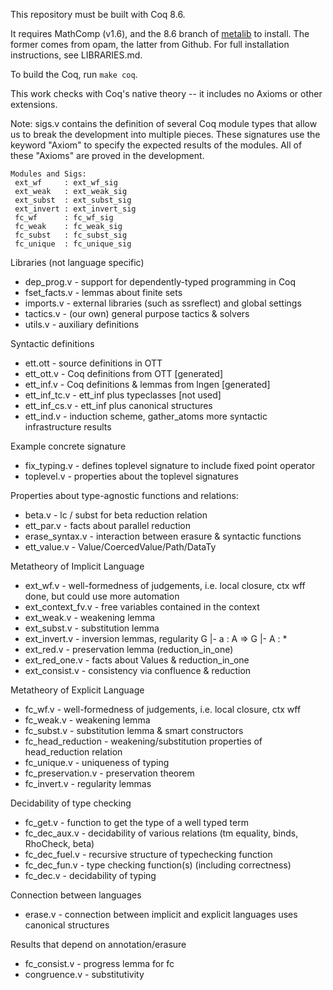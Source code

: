This repository must be built with Coq 8.6.

It requires MathComp (v1.6), and the 8.6 branch of
[metalib](https://github.com/plclub/metalib) to
install.  The former comes from opam, the latter from Github.  For full
installation instructions, see LIBRARIES.md.

To build the Coq, run `make coq`.

This work checks with Coq's native theory -- it includes no Axioms or other
extensions.

Note: sigs.v contains the definition of several Coq module types that allow us
to break the development into multiple pieces. These signatures use the
keyword "Axiom" to specify the expected results of the modules.  All of these
"Axioms" are proved in the development.

    Modules and Sigs:
     ext_wf     : ext_wf_sig
     ext_weak   : ext_weak_sig
     ext_subst  : ext_subst_sig
     ext_invert : ext_invert_sig
     fc_wf      : fc_wf_sig
     fc_weak    : fc_weak_sig
     fc_subst   : fc_subst_sig
     fc_unique  : fc_unique_sig

Libraries (not language specific)
* dep_prog.v     - support for dependently-typed programming in Coq
* fset_facts.v   - lemmas about finite sets
* imports.v      - external libraries (such as ssreflect) and global settings
* tactics.v      - (our own) general purpose tactics & solvers
* utils.v        - auxiliary definitions

Syntactic definitions
* ett.ott        - source definitions in OTT
* ett_ott.v      - Coq definitions from OTT  [generated]
* ett_inf.v      - Coq definitions & lemmas from lngen [generated]
* ett_inf_tc.v   - ett_inf plus typeclasses [not used]
* ett_inf_cs.v   - ett_inf plus canonical structures
* ett_ind.v      - induction scheme, gather_atoms
                   more syntactic infrastructure results



Example concrete signature

* fix_typing.v   - defines toplevel signature to include fixed point operator
* toplevel.v     - properties about the toplevel signatures

Properties about type-agnostic functions and relations:

* beta.v         - lc / subst for beta reduction relation
* ett_par.v      - facts about parallel reduction
* erase_syntax.v - interaction between erasure & syntactic functions
* ett_value.v    - Value/CoercedValue/Path/DataTy


Metatheory of Implicit Language
* ext_wf.v       - well-formedness of judgements, i.e. local closure, ctx wff
                   done, but could use more automation
* ext_context_fv.v - free variables contained in the context
* ext_weak.v     - weakening lemma
* ext_subst.v    - substitution lemma
* ext_invert.v   - inversion lemmas, regularity   G |- a : A => G |- A : *
* ext_red.v      - preservation lemma (reduction_in_one)
* ext_red_one.v  - facts about Values & reduction_in_one
* ext_consist.v  - consistency via confluence & reduction


Metatheory of Explicit Language
* fc_wf.v           - well-formedness of judgements, i.e. local closure, ctx wff
* fc_weak.v         - weakening lemma
* fc_subst.v        - substitution lemma & smart constructors
* fc_head_reduction - weakening/substitution properties of head_reduction relation
* fc_unique.v       - uniqueness of typing
* fc_preservation.v - preservation theorem
* fc_invert.v       - regularity lemmas

Decidability of type checking
* fc_get.v          - function to get the type of a well typed term
* fc_dec_aux.v      - decidability of various relations
                      (tm equality, binds, RhoCheck, beta)
* fc_dec_fuel.v     - recursive structure of typechecking function
* fc_dec_fun.v      - type checking function(s) (including correctness)
* fc_dec.v          - decidability of typing


Connection between languages
* erase.v           - connection between implicit and explicit languages
                      uses canonical structures

Results that depend on annotation/erasure
* fc_consist.v      - progress lemma for fc
* congruence.v      - substitutivity
